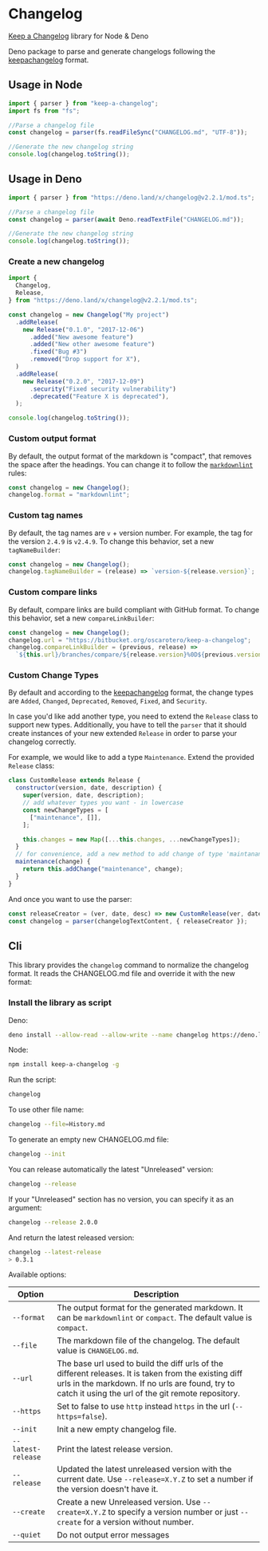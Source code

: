 # Changelog

[Keep a Changelog](https://github.com/oscarotero/keep-a-changelog) library for
Node & Deno

Deno package to parse and generate changelogs following the
[keepachangelog](https://keepachangelog.com/) format.

## Usage in Node

```js
import { parser } from "keep-a-changelog";
import fs from "fs";

//Parse a changelog file
const changelog = parser(fs.readFileSync("CHANGELOG.md", "UTF-8"));

//Generate the new changelog string
console.log(changelog.toString());
```

## Usage in Deno

```js
import { parser } from "https://deno.land/x/changelog@v2.2.1/mod.ts";

//Parse a changelog file
const changelog = parser(await Deno.readTextFile("CHANGELOG.md"));

//Generate the new changelog string
console.log(changelog.toString());
```

### Create a new changelog

```js
import {
  Changelog,
  Release,
} from "https://deno.land/x/changelog@v2.2.1/mod.ts";

const changelog = new Changelog("My project")
  .addRelease(
    new Release("0.1.0", "2017-12-06")
      .added("New awesome feature")
      .added("New other awesome feature")
      .fixed("Bug #3")
      .removed("Drop support for X"),
  )
  .addRelease(
    new Release("0.2.0", "2017-12-09")
      .security("Fixed security vulnerability")
      .deprecated("Feature X is deprecated"),
  );

console.log(changelog.toString());
```

### Custom output format

By default, the output format of the markdown is "compact", that removes the
space after the headings. You can change it to follow the
[`markdownlint`](https://github.com/DavidAnson/markdownlint) rules:

```js
const changelog = new Changelog();
changelog.format = "markdownlint";
```

### Custom tag names

By default, the tag names are `v` + version number. For example, the tag for the
version `2.4.9` is `v2.4.9`. To change this behavior, set a new
`tagNameBuilder`:

```js
const changelog = new Changelog();
changelog.tagNameBuilder = (release) => `version-${release.version}`;
```

### Custom compare links

By default, compare links are build compliant with GitHub format. To change this
behavior, set a new `compareLinkBuilder`:

```js
const changelog = new Changelog();
changelog.url = "https://bitbucket.org/oscarotero/keep-a-changelog";
changelog.compareLinkBuilder = (previous, release) =>
  `${this.url}/branches/compare/${release.version}%0D${previous.version}`;
```

### Custom Change Types

By default and according to the [keepachangelog](https://keepachangelog.com/)
format, the change types are `Added`, `Changed`, `Deprecated`, `Removed`,
`Fixed`, and `Security`.

In case you'd like add another type, you need to extend the `Release` class to
support new types. Additionally, you have to tell the `parser` that it should
create instances of your new extended `Release` in order to parse your changelog
correctly.

For example, we would like to add a type `Maintenance`. Extend the provided
`Release` class:

```js
class CustomRelease extends Release {
  constructor(version, date, description) {
    super(version, date, description);
    // add whatever types you want - in lowercase
    const newChangeTypes = [
      ["maintenance", []],
    ];

    this.changes = new Map([...this.changes, ...newChangeTypes]);
  }
  // for convenience, add a new method to add change of type 'maintanance'
  maintenance(change) {
    return this.addChange("maintenance", change);
  }
}
```

And once you want to use the parser:

```js
const releaseCreator = (ver, date, desc) => new CustomRelease(ver, date, desc);
const changelog = parser(changelogTextContent, { releaseCreator });
```

## Cli

This library provides the `changelog` command to normalize the changelog format.
It reads the CHANGELOG.md file and override it with the new format:

### Install the library as script

Deno:

```sh
deno install --allow-read --allow-write --name changelog https://deno.land/x/changelog/bin.ts
```

Node:

```sh
npm install keep-a-changelog -g
```

Run the script:

```sh
changelog
```

To use other file name:

```sh
changelog --file=History.md
```

To generate an empty new CHANGELOG.md file:

```sh
changelog --init
```

You can release automatically the latest "Unreleased" version:

```sh
changelog --release
```

If your "Unreleased" section has no version, you can specify it as an argument:

```sh
changelog --release 2.0.0
```

And return the latest released version:

```sh
changelog --latest-release
> 0.3.1
```

Available options:

| Option             | Description                                                                                                                                                                                                    |
| ------------------ | -------------------------------------------------------------------------------------------------------------------------------------------------------------------------------------------------------------- |
| `--format`         | The output format for the generated markdown. It can be `markdownlint` or `compact`. The default value is `compact`.                                                                                           |
| `--file`           | The markdown file of the changelog. The default value is `CHANGELOG.md`.                                                                                                                                       |
| `--url`            | The base url used to build the diff urls of the different releases. It is taken from the existing diff urls in the markdown. If no urls are found, try to catch it using the url of the git remote repository. |
| `--https`          | Set to false to use `http` instead `https` in the url (`--https=false`).                                                                                                                                       |
| `--init`           | Init a new empty changelog file.                                                                                                                                                                               |
| `--latest-release` | Print the latest release version.                                                                                                                                                                              |
| `--release`        | Updated the latest unreleased version with the current date. Use `--release=X.Y.Z` to set a number if the version doesn't have it.                                                                             |
| `--create`         | Create a new Unreleased version. Use `--create=X.Y.Z` to specify a version number or just `--create` for a version without number.                                                                             |
| `--quiet`          | Do not output error messages                                                                                                                                                                                   |
